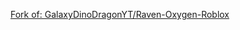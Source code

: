 [Fork of: GalaxyDinoDragonYT/Raven-Oxygen-Roblox](https://github.com/GalaxyDinoDragonYT/Raven-Oxygen-Roblox)

